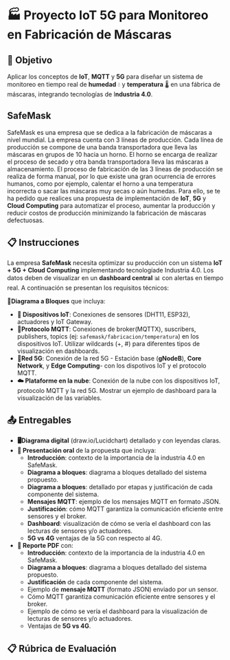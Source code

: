 # 🏭 Proyecto IoT 5G para Monitoreo en Fabricación de Máscaras

## 🎯 Objetivo
Aplicar los conceptos de **IoT**, **MQTT** y **5G** para diseñar un sistema de monitoreo en tiempo real de **humedad** 💧 y **temperatura** 🌡️ en una fábrica de máscaras, integrando tecnologías de I**ndustria 4.0**.

## SafeMask
SafeMask es una empresa que se dedica a la fabricación de máscaras a nivel mundial. La empresa cuenta con 3 líneas de producción. Cada línea de producción se compone de una banda transportadora que lleva las máscaras en grupos de 10 hacia un horno. El horno se encarga de realizar el proceso de secado y otra banda transportadora lleva las máscaras a almacenamiento. El proceso de fabricación de las 3 líneas de producción se realiza de forma manual, por lo que existe una gran ocurrencia de errores humanos, como por ejemplo, calentar el horno a una temperatura incorrecta o sacar las máscaras muy secas o aún humedas. Para ello, se te ha pedido que realices una propuesta de implementación de **IoT**, **5G** y **Cloud Computing** para automatizar el proceso, aumentar la producción y reducir costos de producción minimizando la fabricación de máscaras defectuosas.

## 📋 Instrucciones
La empresa **SafeMask** necesita optimizar su producción con un sistema **IoT + 5G + Cloud Computing** implementando tecnologíade Industria 4.0. Los datos deben de visualizar en un **dashboard central** 📊 con alertas en tiempo real. A continuación se presentan los requisitos técnicos:

**🔷Diagrama a Bloques** que incluya:
- **📡 Dispositivos IoT**: Conexiones de sensores (DHT11, ESP32), actuadores y IoT Gateway.
- **📶Protocolo MQTT**: Conexiones de broker(MQTTX), suscribers, publishers, topics (ej: `safemask/fabricacion/temperatura`) en los dispositivos IoT. Utilizar wildcards (+, #) para diferentes tipos de visualización en dashboards.
- **📡Red 5G**: Conexión de la red 5G - Estación base (**gNodeB**), **Core Network**, y **Edge Computing**- con los dispotivos IoT y el protocolo MQTT.
- **☁️ Plataforme en la nube**: Conexión de la nube con los dispositivos IoT, protocolo MQTT y la red 5G. Mostrar un ejemplo de dashboard para la visualización de las variables.

## **📤 Entregables**
* **🖥️Diagrama digital** (draw.io/Lucidchart) detallado y con leyendas claras.
* **🎤 Presentación oral** de la propuesta que incluya:
  - **Introducción**: contexto de la importancia de la industria 4.0 en SafeMask.
  - **Diagrama a bloques**: diagrama a bloques detallado del sistema propuesto.
  - **Diagrama a bloques**: detallado por etapas y justificación de cada componente del sistema.
  - **Mensajes MQTT**: ejemplo de los mensajes MQTT en formato JSON.
  - **Justificación**: cómo MQTT garantiza la comunicación eficiente entre sensores y el broker.
  - **Dashboard**: visualización de cómo se vería el dashboard con las lecturas de sensores y/o actuadores.
  - **5G vs 4G** ventajas de la 5G con respecto al 4G.
* **📄 Reporte PDF** con:
  - **Introducción**: contexto de la importancia de la industria 4.0 en SafeMask.
  - **Diagrama a bloques**: diagrama a bloques detallado del sistema propuesto.
  - **Justificación** de cada componente del sistema.
  - Ejemplo de **mensaje MQTT** (formato JSON) enviado por un sensor.
  - Cómo MQTT garantiza comunicación eficiente entre sensores y el broker.
  - Ejemplo de cómo se vería el dashboard para la visualización de lecturas de sensores y/o actuadores.
  - Ventajas de **5G vs 4G**.
      
## 📋 Rúbrica de Evaluación

       



